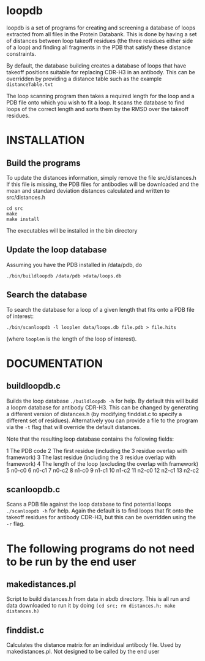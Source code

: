 loopdb
======

loopdb is a set of programs for creating and screening a database of
loops extracted from all files in the Protein Databank. This is done
by having a set of distances between loop takeoff residues (the three
residues either side of a loop) and finding all fragments in the PDB
that satisfy these distance constraints.

By default, the database building creates a database of loops that
have takeoff positions suitable for replacing CDR-H3 in an
antibody. This can be overridden by providing a distance table such as
the example `distanceTable.txt`

The loop scanning program then takes a required length for the loop
and a PDB file onto which you wish to fit a loop. It scans the
database to find loops of the correct length and sorts them by the
RMSD over the takeoff residues.

INSTALLATION
============

Build the programs
------------------
To update the distances information, simply remove the file src/distances.h
If this file is missing, the PDB files for antibodies will be downloaded and
the mean and standard deviation distances calculated and written to 
src/distances.h

    cd src
    make
    make install

The executables will be installed in the bin directory

Update the loop database
------------------------
Assuming you have the PDB installed in /data/pdb, do

    ./bin/buildloopdb /data/pdb >data/loops.db

Search the database
-------------------
To search the database for a loop of a given length that fits onto a PDB
file of interest:

    ./bin/scanloopdb -l looplen data/loops.db file.pdb > file.hits

(where `looplen` is the length of the loop of interest).

DOCUMENTATION
=============

buildloopdb.c
-------------

Builds the loop database `./buildloopdb -h` for help. By default this
will build a loopm database for antibody CDR-H3. This can be changed
by generating a different version of distances.h (by modifying
finddist.c to specify a different set of residues). Alternatively you
can provide a file to the program via the `-t` flag that will override
the default distances.

Note that the resulting loop database contains the following fields:

1  The PDB code
2  The first residue (including the 3 residue overlap with framework)
3  The last residue (including the 3 residue overlap with framework)
4  The length of the loop (excluding the overlap with framework)
5  n0-c0
6  n0-c1
7  n0-c2
8  n1-c0 
9  n1-c1 
10 n1-c2
11 n2-c0
12 n2-c1
13 n2-c2

scanloopdb.c
------------

Scans a PDB file against the loop database to find potential loops
`./scanloopdb -h` for help. Again the default is to find loops that
fit onto the takeoff residues for antibody CDR-H3, but this can be
overridden using the `-r` flag.

The following programs do not need to be run by the end user
============================================================

makedistances.pl
----------------

Script to build distances.h from data in abdb directory. This is all
run and data downloaded to run it by doing `(cd src; rm distances.h;
make distances.h)`

finddist.c
----------

Calculates the distance matrix for an individual antibody file. Used
by makedistances.pl. Not designed to be called by the end user

